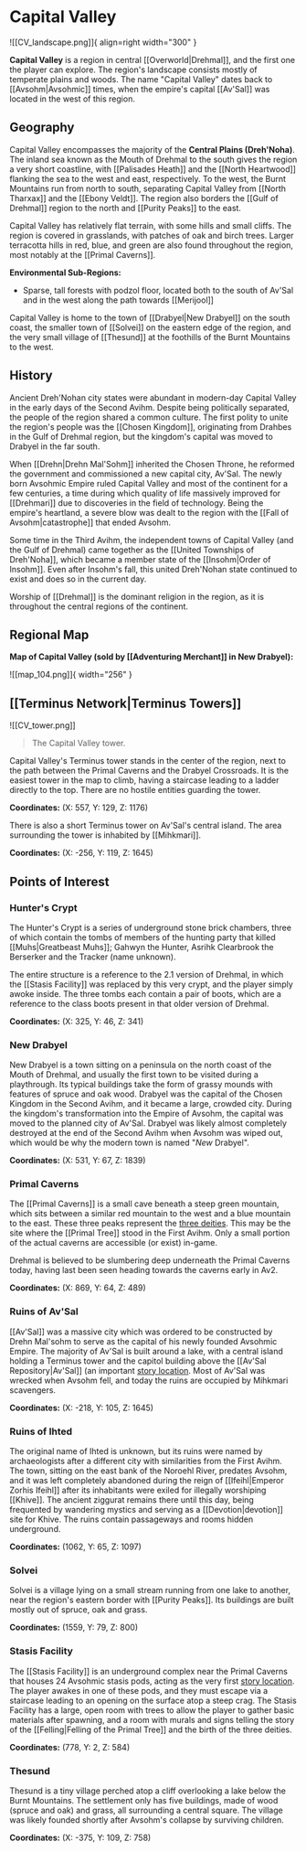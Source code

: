 # Capital Valley

![[CV_landscape.png]]{ align=right width="300" }

**Capital Valley** is a region in central [[Overworld|Drehmal]], and the first one the player can explore. The region's landscape consists mostly of temperate plains and woods. The name "Capital Valley" dates back to [[Avsohm|Avsohmic]] times, when the empire's capital [[Av'Sal]] was located in the west of this region. 

## Geography

Capital Valley encompasses the majority of the **Central Plains (Dreh'Noha)**. The inland sea known as the Mouth of Drehmal to the south gives the region a very short coastline, with [[Palisades Heath]] and the [[North Heartwood]] flanking the sea to the west and east, respectively. To the west, the Burnt Mountains run from north to south, separating Capital Valley from [[North Tharxax]] and the [[Ebony Veldt]]. The region also borders the [[Gulf of Drehmal]] region to the north and [[Purity Peaks]] to the east.

Capital Valley has relatively flat terrain, with some hills and small cliffs. The region is covered in grasslands, with patches of oak and birch trees. Larger terracotta hills in red, blue, and green are also found throughout the region, most notably at the [[Primal Caverns]]. 

**Environmental Sub-Regions:** <br>
- Sparse, tall forests with podzol floor, located both to the south of Av'Sal and in the west along the path towards [[Merijool]]

Capital Valley is home to the town of [[Drabyel|New Drabyel]] on the south coast, the smaller town of [[Solvei]] on the eastern edge of the region, and the very small village of [[Thesund]] at the foothills of the Burnt Mountains to the west. 

## History

Ancient Dreh'Nohan city states were abundant in modern-day Capital Valley in the early days of the Second Avihm. Despite being politically separated, the people of the region shared a common culture. The first polity to unite the region's people was the [[Chosen Kingdom]], originating from Drahbes in the Gulf of Drehmal region, but the kingdom's capital was moved to Drabyel in the far south. 

When [[Drehn|Drehn Mal'Sohm]] inherited the Chosen Throne, he reformed the government and commissioned a new capital city, Av'Sal. The newly born Avsohmic Empire ruled Capital Valley and most of the continent for a few centuries, a time during which quality of life massively improved for [[Drehmari]] due to discoveries in the field of technology. Being the empire's heartland, a severe blow was dealt to the region with the [[Fall of Avsohm|catastrophe]] that ended Avsohm.

Some time in the Third Avihm, the independent towns of Capital Valley (and the Gulf of Drehmal) came together as the [[United Townships of Dreh'Noha]], which became a member state of the [[Insohm|Order of Insohm]]. Even after Insohm's fall, this united Dreh'Nohan state continued to exist and does so in the current day.

Worship of [[Drehmal]] is the dominant religion in the region, as it is throughout the central regions of the continent.

## Regional Map

**Map of Capital Valley (sold by [[Adventuring Merchant]] in New Drabyel):**

![[map_104.png]]{ width="256" }

## [[Terminus Network|Terminus Towers]]

![[CV_tower.png]]
> The Capital Valley tower.

Capital Valley's Terminus tower stands in the center of the region, next to the path between the Primal Caverns and the Drabyel Crossroads. It is the easiest tower in the map to climb, having a staircase leading to a ladder directly to the top. There are no hostile entities guarding the tower.

**Coordinates:** (X: 557, Y: 129, Z: 1176)

There is also a short Terminus tower on Av'Sal's central island. The area surrounding the tower is inhabited by [[Mihkmari]].

**Coordinates:** (X: -256, Y: 119, Z: 1645)

## Points of Interest

### Hunter's Crypt

The Hunter's Crypt is a series of underground stone brick chambers, three of which contain the tombs of members of the hunting party that killed [[Muhs|Greatbeast Muhs]]; Gahwyn the Hunter, Asrihk Clearbrook the Berserker and the Tracker (name unknown). 

The entire structure is a reference to the 2.1 version of Drehmal, in which the [[Stasis Facility]] was replaced by this very crypt, and the player simply awoke inside. The three tombs each contain a pair of boots, which are a reference to the class boots present in that older version of Drehmal.

**Coordinates:** (X: 325, Y: 46, Z: 341)

###  New Drabyel

New Drabyel is a town sitting on a peninsula on the north coast of the Mouth of Drehmal, and usually the first town to be visited during a playthrough. Its typical buildings take the form of grassy mounds with features of spruce and oak wood. Drabyel was the capital of the Chosen Kingdom in the Second Avihm, and it became a large, crowded city. During the kingdom's transformation into the Empire of Avsohm, the capital was moved to the planned city of Av'Sal. Drabyel was likely almost completely destroyed at the end of the Second Avihm when Avsohm was wiped out, which would be why the modern town is named "*New* Drabyel".

**Coordinates:** (X: 531, Y: 67, Z: 1839)

### Primal Caverns

The [[Primal Caverns]] is a small cave beneath a steep green mountain, which sits between a similar red mountain to the west and a blue mountain to the east. These three peaks represent the [three deities](/Lore/Higher_Beings/Deities/). This may be the site where the [[Primal Tree]] stood in the First Avihm. Only a small portion of the actual caverns are accessible (or exist) in-game.

Drehmal is believed to be slumbering deep underneath the Primal Caverns today, having last been seen heading towards the caverns early in Av2.

**Coordinates:** (X: 869, Y: 64, Z: 489)

### Ruins of Av'Sal

[[Av'Sal]] was a massive city which was ordered to be constructed by Drehn Mal'sohm to serve as the capital of his newly founded Avsohmic Empire. The majority of Av'Sal is built around a lake, with a central island holding a Terminus tower and the capitol building above the [[Av'Sal Repository|Av'Sal]] (an important [story location](/Story_and_Features/Story_Locations/). Most of Av'Sal was wrecked when Avsohm fell, and today the ruins are occupied by Mihkmari scavengers.

**Coordinates:** (X: -218, Y: 105, Z: 1645)

### Ruins of Ihted

The original name of Ihted is unknown, but its ruins were named by archaeologists after a different city with similarities from the First Avihm. The town, sitting on the east bank of the Noroehl River, predates Avsohm, and it was left completely abandoned during the reign of [[Ifeihl|Emperor Zorhis Ifeihl]] after its inhabitants were exiled for illegally worshiping [[Khive]]. The ancient ziggurat remains there until this day, being frequented by wandering mystics and serving as a [[Devotion|devotion]] site for Khive. The ruins contain passageways and rooms hidden underground.

**Coordinates:** (1062, Y: 65, Z: 1097)

### Solvei

Solvei is a village lying on a small stream running from one lake to another, near the region's eastern border with [[Purity Peaks]]. Its buildings are built mostly out of spruce, oak and grass.

**Coordinates:** (1559, Y: 79, Z: 800)

### Stasis Facility

The [[Stasis Facility]] is an underground complex near the Primal Caverns that houses 24 Avsohmic stasis pods, acting as the very first [story location](/Story_and_Features/Story_Locations/). The player awakes in one of these pods, and they must escape via a staircase leading to an opening on the surface atop a steep crag. The Stasis Facility has a large, open room with trees to allow the player to gather basic materials after spawning, and a room with murals and signs telling the story of the [[Felling|Felling of the Primal Tree]] and the birth of the three deities.

**Coordinates:** (778, Y: 2, Z: 584)

### Thesund

Thesund is a tiny village perched atop a cliff overlooking a lake below the Burnt Mountains. The settlement only has five buildings, made of wood (spruce and oak) and grass, all surrounding a central square. The village was likely founded shortly after Avsohm's collapse by surviving children.

**Coordinates:** (X: -375, Y: 109, Z: 758)
